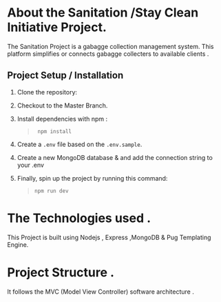 # About the  Sanitation /Stay Clean Initiative  Project.
The Sanitation Project  is   a gabagge collection management system.
This platform simplifies or connects  gabagge collecters to  available  clients .

## Project  Setup / Installation
1. Clone the repository:
>

2. Checkout to the Master Branch.
>
 
3. Install dependencies with npm :

    > ` npm install`

3. Create a `.env` file based on the `.env.sample`.

>

4.  Create  a  new MongoDB  database  & and add the connection string to your .env

5. Finally, spin up the project by running this command:

    > `npm run dev`

# The Technologies used .

This  Project  is  built using Nodejs , Express ,MongoDB & Pug Templating Engine.

# Project Structure .
It follows the MVC (Model View Controller) software architecture .


  



 
